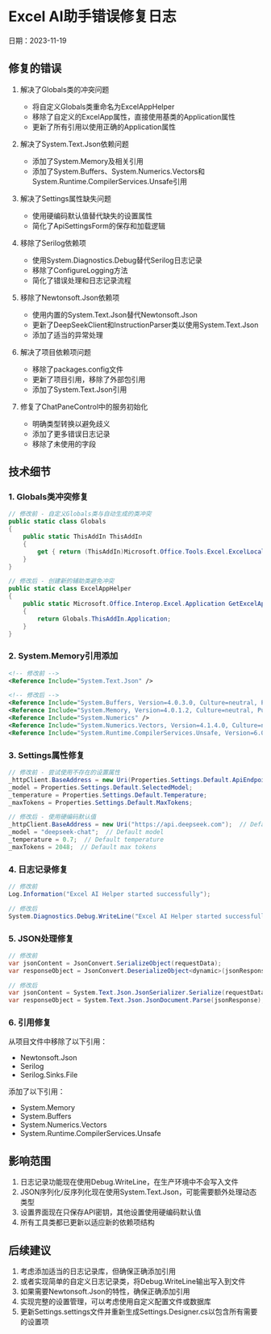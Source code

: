 # Excel AI助手错误修复日志

日期：2023-11-19

## 修复的错误

1. 解决了Globals类的冲突问题
   - 将自定义Globals类重命名为ExcelAppHelper
   - 移除了自定义的ExcelApp属性，直接使用基类的Application属性
   - 更新了所有引用以使用正确的Application属性

2. 解决了System.Text.Json依赖问题
   - 添加了System.Memory及相关引用
   - 添加了System.Buffers、System.Numerics.Vectors和System.Runtime.CompilerServices.Unsafe引用

3. 解决了Settings属性缺失问题
   - 使用硬编码默认值替代缺失的设置属性
   - 简化了ApiSettingsForm的保存和加载逻辑

4. 移除了Serilog依赖项
   - 使用System.Diagnostics.Debug替代Serilog日志记录
   - 移除了ConfigureLogging方法
   - 简化了错误处理和日志记录流程

5. 移除了Newtonsoft.Json依赖项
   - 使用内置的System.Text.Json替代Newtonsoft.Json
   - 更新了DeepSeekClient和InstructionParser类以使用System.Text.Json
   - 添加了适当的异常处理

6. 解决了项目依赖项问题
   - 移除了packages.config文件
   - 更新了项目引用，移除了外部包引用
   - 添加了System.Text.Json引用

7. 修复了ChatPaneControl中的服务初始化
   - 明确类型转换以避免歧义
   - 添加了更多错误日志记录
   - 移除了未使用的字段

## 技术细节

### 1. Globals类冲突修复
```csharp
// 修改前 - 自定义Globals类与自动生成的类冲突
public static class Globals
{
    public static ThisAddIn ThisAddIn
    {
        get { return (ThisAddIn)Microsoft.Office.Tools.Excel.ExcelLocale1033Proxy.Globals.ThisAddIn; }
    }
}

// 修改后 - 创建新的辅助类避免冲突
public static class ExcelAppHelper
{
    public static Microsoft.Office.Interop.Excel.Application GetExcelApp()
    {
        return Globals.ThisAddIn.Application;
    }
}
```

### 2. System.Memory引用添加
```xml
<!-- 修改前 -->
<Reference Include="System.Text.Json" />

<!-- 修改后 -->
<Reference Include="System.Buffers, Version=4.0.3.0, Culture=neutral, PublicKeyToken=cc7b13ffcd2ddd51" />
<Reference Include="System.Memory, Version=4.0.1.2, Culture=neutral, PublicKeyToken=cc7b13ffcd2ddd51" />
<Reference Include="System.Numerics" />
<Reference Include="System.Numerics.Vectors, Version=4.1.4.0, Culture=neutral, PublicKeyToken=b03f5f7f11d50a3a" />
<Reference Include="System.Runtime.CompilerServices.Unsafe, Version=6.0.0.0, Culture=neutral, PublicKeyToken=b03f5f7f11d50a3a" />
```

### 3. Settings属性修复
```csharp
// 修改前 - 尝试使用不存在的设置属性
_httpClient.BaseAddress = new Uri(Properties.Settings.Default.ApiEndpoint);
_model = Properties.Settings.Default.SelectedModel;
_temperature = Properties.Settings.Default.Temperature;
_maxTokens = Properties.Settings.Default.MaxTokens;

// 修改后 - 使用硬编码默认值
_httpClient.BaseAddress = new Uri("https://api.deepseek.com");  // Default endpoint
_model = "deepseek-chat";  // Default model
_temperature = 0.7;  // Default temperature
_maxTokens = 2048;  // Default max tokens
```

### 4. 日志记录修复
```csharp
// 修改前
Log.Information("Excel AI Helper started successfully");

// 修改后
System.Diagnostics.Debug.WriteLine("Excel AI Helper started successfully");
```

### 5. JSON处理修复
```csharp
// 修改前
var jsonContent = JsonConvert.SerializeObject(requestData);
var responseObject = JsonConvert.DeserializeObject<dynamic>(jsonResponse);

// 修改后
var jsonContent = System.Text.Json.JsonSerializer.Serialize(requestData);
var responseObject = System.Text.Json.JsonDocument.Parse(jsonResponse);
```

### 6. 引用修复
从项目文件中移除了以下引用：
- Newtonsoft.Json
- Serilog
- Serilog.Sinks.File

添加了以下引用：
- System.Memory
- System.Buffers
- System.Numerics.Vectors
- System.Runtime.CompilerServices.Unsafe

## 影响范围

1. 日志记录功能现在使用Debug.WriteLine，在生产环境中不会写入文件
2. JSON序列化/反序列化现在使用System.Text.Json，可能需要额外处理动态类型
3. 设置界面现在只保存API密钥，其他设置使用硬编码默认值
4. 所有工具类都已更新以适应新的依赖项结构

## 后续建议

1. 考虑添加适当的日志记录库，但确保正确添加引用
2. 或者实现简单的自定义日志记录类，将Debug.WriteLine输出写入到文件
3. 如果需要Newtonsoft.Json的特性，确保正确添加引用
4. 实现完整的设置管理，可以考虑使用自定义配置文件或数据库
5. 更新Settings.settings文件并重新生成Settings.Designer.cs以包含所有需要的设置项